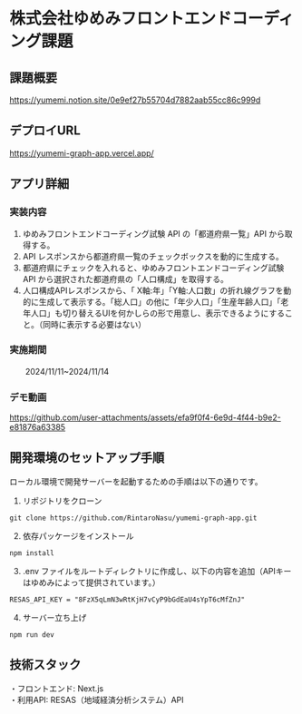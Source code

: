 # 株式会社ゆめみフロントエンドコーディング課題

## 課題概要
https://yumemi.notion.site/0e9ef27b55704d7882aab55cc86c999d

## デプロイURL
https://yumemi-graph-app.vercel.app/

## アプリ詳細

### 実装内容
  1. ゆめみフロントエンドコーディング試験 API の「都道府県一覧」API から取得する。
  2. API レスポンスから都道府県一覧のチェックボックスを動的に生成する。
  3. 都道府県にチェックを入れると、ゆめみフロントエンドコーディング試験 API から選択された都道府県の「人口構成」を取得する。
  4. 人口構成APIレスポンスから、「 X軸:年」「Y軸:人口数」の折れ線グラフを動的に生成して表示する。「総人口」の他に「年少人口」「生産年齢人口」「老年人口」も切り替えるUIを何かしらの形で用意し、表示できるようにすること。（同時に表示する必要はない）

### 実施期間
　　2024/11/11~2024/11/14

### デモ動画
https://github.com/user-attachments/assets/efa9f0f4-6e9d-4f44-b9e2-e81876a63385


## 開発環境のセットアップ手順
ローカル環境で開発サーバーを起動するための手順は以下の通りです。

1. リポジトリをクローン
```
git clone https://github.com/RintaroNasu/yumemi-graph-app.git
```
2. 依存パッケージをインストール
```
npm install
```
3. .env ファイルをルートディレクトリに作成し、以下の内容を追加（APIキーはゆめみによって提供されています。）
```
RESAS_API_KEY = "8FzX5qLmN3wRtKjH7vCyP9bGdEaU4sYpT6cMfZnJ"
```
4. サーバー立ち上げ
```
npm run dev
```

## 技術スタック
・フロントエンド: Next.js<br>
・利用API: RESAS（地域経済分析システム）API
